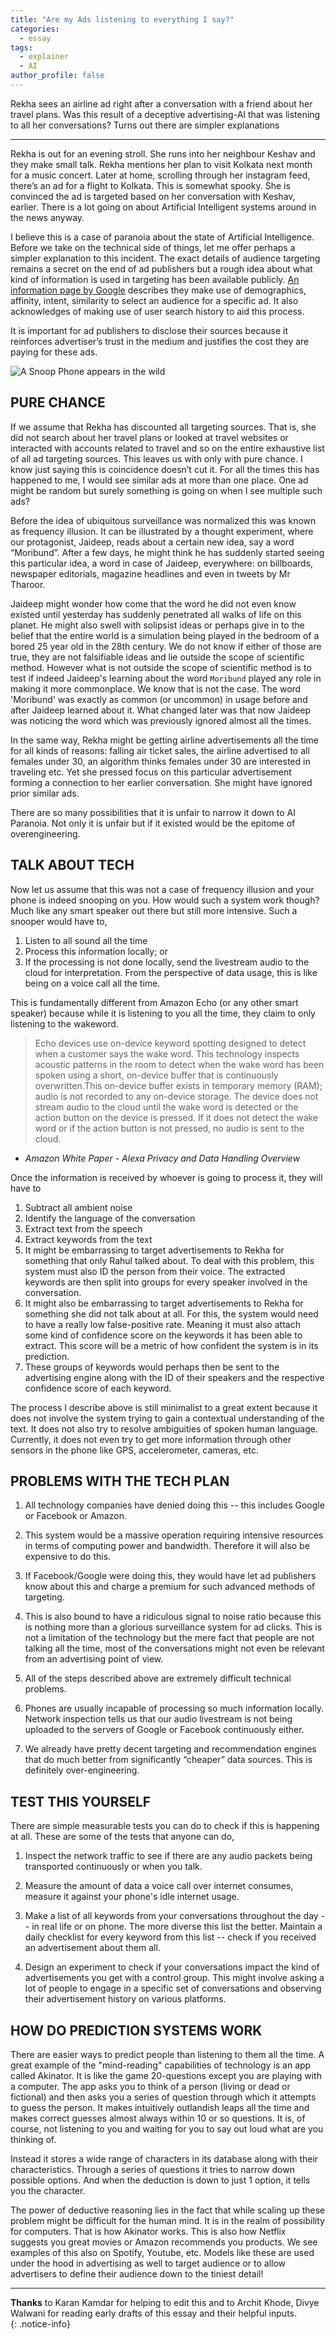 ```yaml
---
title: "Are my Ads listening to everything I say?"
categories:
  - essay
tags:
  - explainer
  - AI
author_profile: false
---
```


Rekha sees an airline ad right after a conversation with a friend about her travel plans. Was this result of a deceptive advertising-AI that was listening to all her conversations? Turns out there are simpler explanations

---

Rekha is out for an evening stroll. She runs into her neighbour Keshav and they make small talk. Rekha mentions her plan to visit Kolkata next month for a music concert. Later at home, scrolling through her instagram feed, there’s an ad for a flight to Kolkata. This is somewhat spooky. She is convinced the ad is targeted based on her conversation with Keshav, earlier. There is a lot going on about Artificial Intelligent systems around in the news anyway.

I believe this is a case of paranoia about the state of Artificial Intelligence. Before we take on  the technical side of things, let me offer perhaps a simpler explanation to this incident. The exact details of audience targeting remains a secret on the end of ad publishers but a rough idea about what kind of information is used in targeting has been available publicly. [An information page by Google](https://support.google.com/google-ads/answer/1704368?hl=en) describes they make use of demographics, affinity, intent, similarity to select an audience for a specific ad. It also acknowledges of making use of user search history to aid this process. 

It is important for ad publishers to disclose their sources because it reinforces advertiser’s trust in the medium and justifies the cost they are paying for these ads.

![A Snoop Phone appears in the wild](/images/snoop-phone.svg)

## PURE CHANCE

If we assume that Rekha has discounted all targeting sources. That is, she did not search about her travel plans or looked at travel websites or interacted with accounts related to travel and so on the entire exhaustive list of all ad targeting sources. This leaves us with only with pure chance. I know just saying this is coincidence doesn’t cut it. For all the times this has happened to me, I would see similar ads at more than one place. One ad might be random but surely something is going on when I see multiple such ads?

Before the idea of ubiquitous surveillance was normalized this was known as frequency illusion. It can be illustrated by a thought experiment, where our protagonist, Jaideep, reads about a certain new idea, say a word “Moribund”. After a few days, he might think he has suddenly started seeing this particular idea, a word in case of Jaideep, everywhere: on billboards, newspaper editorials, magazine headlines and even in tweets by Mr Tharoor.

Jaideep might wonder how come that the word he did not even know existed until yesterday has suddenly penetrated all walks of life on this planet. He might also swell with solipsist ideas or perhaps give in to the belief that the entire world is a simulation being played in the bedroom of a bored 25 year old in the 28th century. We do not know if either of those are true, they are not falsifiable ideas and lie outside the scope of scientific method. However what is not outside the scope of scientific method is to test if indeed Jaideep's learning about the word `Moribund` played any role in making it more commonplace. We know that is not the case. The word 'Moribund' was exactly as common (or uncommon) in usage before and after Jaideep learned about it. What changed later was that now Jaideep was noticing the word which was previously ignored almost all the times.

In the same way, Rekha might be getting airline advertisements all the time for all kinds of reasons: falling air ticket sales, the airline advertised to all females under 30, an algorithm thinks females under 30 are interested in traveling etc. Yet she pressed focus on this particular advertisement forming a connection to her earlier conversation. She might have ignored prior similar ads.

There are so many possibilities that it is unfair to narrow it down to AI Paranoia. Not only it is unfair but if it existed would be the epitome of overengineering.

## TALK ABOUT TECH

Now let us assume that this was not a case of frequency illusion and your phone is indeed snooping on you. How would such a system work though? Much like any smart speaker out there but still more intensive. Such a snooper would have to,

1. Listen to all sound all the time  
2. Process this information locally; or  
3. If the processing is not done locally, send the livestream audio to the cloud for interpretation. From the perspective of data usage, this is like being on a voice call all the time.  

This is fundamentally different from Amazon Echo (or any other smart speaker) because while it is listening to you all the time, they claim to only listening to the wakeword. 

> Echo devices use on-device keyword spotting designed to detect when a customer says the wake word. This technology inspects acoustic patterns in the room to detect when the wake word has been spoken using a short, on-device buffer that is continuously overwritten.This on-device buffer exists in temporary memory (RAM); audio is not recorded to any on-device storage. The device does not stream audio to the cloud until the wake word is detected or the action button on the device is pressed. If it does not detect the wake word or if the action button is not pressed, no audio is sent to the cloud.

- *Amazon White Paper - Alexa Privacy and Data Handling Overview*

Once the information is received by whoever is going to process it, they will have to

1. Subtract all ambient noise   
2. Identify the language of the conversation   
3. Extract text from the speech   
4. Extract keywords from the text    
5. It might be embarrassing to target advertisements to Rekha for something that only Rahul talked about. To deal with this problem, this system must also ID the person from their voice. The extracted keywords are then split into groups for every speaker involved in the conversation.    
6. It might also be embarrassing to target advertisements to Rekha for something she did not talk about at all. For this, the system would need to have a really low false-positive rate. Meaning it must also attach some kind of confidence score on the keywords it has been able to extract. This score will be a metric of how confident the system is in its prediction.    
6. These groups of keywords would perhaps then be sent to the advertising engine along with the ID of their speakers and the respective confidence score of each keyword.    

The process I describe above is still minimalist to a great extent because it does not involve the system trying to gain a contextual understanding of the text. It does not also try to resolve ambiguities of spoken human language. Currently, it does not even try to get more information through other sensors in the phone like GPS, accelerometer, cameras, etc.

## PROBLEMS WITH THE TECH PLAN

1. All technology companies have denied doing this -- this includes Google or Facebook or Amazon.

1. This system would be a massive operation requiring intensive resources in terms of computing power and bandwidth. Therefore it will also be expensive to do this.

1. If Facebook/Google were doing this, they would have let ad publishers know about this and charge a premium for such advanced methods of targeting.

1. This is also bound to have a ridiculous signal to noise ratio because this is nothing more than a glorious surveillance system for ad clicks. This is not a limitation of the technology but the mere fact that people are not talking all the time, most of the conversations might not even be relevant from an advertising point of view.

1. All of the steps described above are extremely difficult technical problems.

1. Phones are usually incapable of processing so much information locally. Network inspection tells us that our audio livestream is not being uploaded to the servers of Google or Facebook continuously either.

1. We already have pretty decent targeting and recommendation engines that do much better from significantly “cheaper” data sources. This is definitely over-engineering.

## TEST THIS YOURSELF

There are simple measurable tests you can do to check if this is happening at all. These are some of the tests that anyone can do,

1. Inspect the network traffic to see if there are any audio packets being transported continuously or when you talk.

1. Measure the amount of data a voice call over internet consumes, measure it against your phone's idle internet usage.

1. Make a list of all keywords from your conversations throughout the day -- in real life or on phone. The more diverse this list the better. Maintain a daily checklist for every keyword from this list -- check if you received an advertisement about them all.

1. Design an experiment to check if your conversations impact the kind of advertisements you get with a control group. This might involve asking a lot of people to engage in a specific set of conversations and observing their advertisement history on various platforms.

## HOW DO PREDICTION SYSTEMS WORK

There are easier ways to predict people than listening to them all the time. A great example of the "mind-reading" capabilities of technology is an app called Akinator. It is like the game 20-questions except you are playing with a computer. The app asks you to think of a person (living or dead or fictional) and then asks you a series of question through which it attempts to guess the person. It makes intuitively outlandish leaps all the time and makes correct guesses almost always within 10 or so questions. It is, of course, not listening to you and waiting for you to say out loud what are you thinking of. 

Instead it stores a wide range of characters in its database along with their characteristics. Through a series of questions it tries to narrow down possible options. And when the deduction is down to just 1 option, it tells you the character.

The power of deductive reasoning lies in the fact that while scaling up these problem might be difficult for the human mind. It is in the realm of possibility for computers. That is how Akinator works. This is also how Netflix suggests you great movies or Amazon recommends you products. We see examples of this also on Spotify, Youtube, etc. Models like these are used under the hood in advertising as well to target audience or to allow advertisers to define their audience down to the tiniest detail!

---

**Thanks** to Karan Kamdar for helping to edit this and to Archit Khode, Divye Walwani for reading early drafts of this essay and their helpful inputs.   
{: .notice-info}